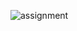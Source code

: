 ![assignment](https://user-images.githubusercontent.com/113768034/190870848-3fedb0d0-14c0-4518-8523-06b827f63e18.png)
